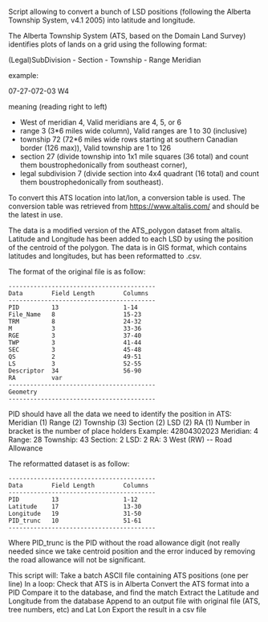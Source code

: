 Script allowing to convert a bunch of LSD positions (following the Alberta Township System, v4.1 2005) into latitude
and longitude.

The Alberta Township System (ATS, based on the Domain Land Survey) identifies plots of lands on a grid using the
following format:

(Legal)SubDivision - Section - Township - Range   Meridian

example:

07-27-072-03 W4

meaning (reading right to left)
- West of meridian 4,   Valid meridians are 4, 5, or 6
- range 3 (3*6 miles wide column),  Valid ranges are 1 to 30 (inclusive)
- township 72 (72*6 miles wide rows starting at southern Canadian border (126 max)), Valid township are 1 to 126
- section 27 (divide township into 1x1 mile squares (36 total) and count them boustrophedonically from southeast corner),
- legal subdivision 7 (divide section into 4x4 quadrant (16 total) and count them boustrophedonically from southeast).

To convert this ATS location into lat/lon, a conversion table is used.
The conversion table was retrieved from https://www.altalis.com/ and should be the latest in use.

The data is a modified version of the ATS_polygon dataset from altalis. Latitude and Longitude has been added
to each LSD by using the position of the centroid of the polygon. The data is in GIS format, which contains latitudes
and longitudes, but has been reformatted to .csv.

The format of the original file is as follow:
```
-----------------------------------------
Data        Field Length        Columns
-----------------------------------------
PID         13                  1-14
File_Name   8                   15-23
TRM         8                   24-32
M           3                   33-36
RGE         3                   37-40
TWP         3                   41-44
SEC         3                   45-48
QS          2                   49-51
LS          3                   52-55
Descriptor  34                  56-90
RA          var
-----------------------------------------
Geometry
-----------------------------------------
```
PID should have all the data we need to identify the position in ATS:
Meridian (1) Range (2) Township (3) Section (2) LSD (2) RA (1)
Number in bracket is the number of place holders
Example: 42804302023
Meridian: 4
Range: 28
Township: 43
Section: 2
LSD: 2
RA: 3 West (RW) -- Road Allowance

The reformatted dataset is as follow:
```
-----------------------------------------
Data        Field Length        Columns
-----------------------------------------
PID         13                  1-12
Latitude    17                  13-30
Longitude   19                  31-50
PID_trunc   10                  51-61
-----------------------------------------
```

Where PID_trunc is the PID without the road allowance digit (not really needed since we take centroid position and the
error induced by removing the road allowance will not be significant.

This script will:
Take a batch ASCII file containing ATS positions (one per line)
In a loop:
    Check that ATS is in Alberta
    Convert the ATS format into a PID
    Compare it to the database, and find the match
    Extract the Latitude and Longitude from the database
    Append to an output file with original file (ATS, tree numbers, etc) and Lat Lon
Export the result in a csv file
